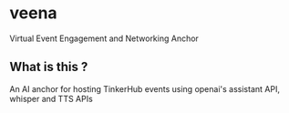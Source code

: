 # veena
Virtual Event Engagement and Networking Anchor


## What is this ?

An AI anchor for hosting TinkerHub events using openai's assistant API, whisper and TTS APIs
